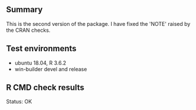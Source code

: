 ## Summary

This is the second version of the package. I have fixed the 'NOTE' raised by 
the CRAN checks.

## Test environments

* ubuntu 18.04, R 3.6.2
* win-builder devel and release

## R CMD check results

Status: OK
